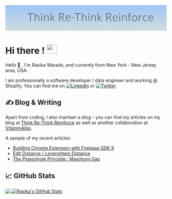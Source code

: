[![Header](https://github.com/RasikaWarade/RasikaWarade/blob/main/header-short.png "Header")](https://rasikawarade.github.io)

<!--
**RasikaWarade/RasikaWarade** is a ✨ _special_ ✨ repository because its `README.md` (this file) appears on your GitHub profile.

Here are some ideas to get you started:

- 🔭 I’m currently working on ...
- 🌱 I’m currently learning ...
- 👯 I’m looking to collaborate on ...
- 🤔 I’m looking for help with ...
- 💬 Ask me about ...
- 📫 How to reach me: ...
- 😄 Pronouns: ...
- ⚡ Fun fact: ...
-->
# Hi there ! <img src="https://raw.githubusercontent.com/MartinHeinz/MartinHeinz/master/wave.gif" width="30px" height="30px" />
Hello :wave: , I'm Rasika Warade, and currently from New York - New Jersey area, USA.

I am professionally a software developer / data engineer and working @ Shopify. You can find me on [![LinkedIn][3.2]][3] or [![Twitter][1.2]][1].

## &#x270d; Blog & Writing

Apart from coding, I also maintain a blog - you can find my articles on my blog at [Think Re-Think Reinforce](https://rasikawarade.github.io/think-rethink-reinforce/) as well as another collaboration at [VitaminAlgo](https://vitaminalgo.io/).

A sample of my recent articles:

<!-- BLOG-POST-LIST:START -->
- [Building Chrome Extension with Firebase SDK 9](https://rasikawarade.github.io/think-rethink-reinforce/chrome-extension/firebase/webpack/javascript/2022/02/06/firebase-auth-chrome-webpack.html)
- [Edit Distance / Levenshtein Distance](https://vitaminalgo.io/edit-distance-levenshtein-distance)
- [The Pigeonhole Principle : Maximum Gap](https://vitaminalgo.io/the-pigeonhole-principle-maximum-gap)
<!-- BLOG-POST-LIST:END -->

<!-- links to social media icons -->

<!-- icons with padding -->

[1.1]: http://i.imgur.com/tXSoThF.png (twitter icon with padding)
[2.1]: http://i.imgur.com/0o48UoR.png (github icon with padding)

<!-- icons without padding -->

[1.2]: http://i.imgur.com/wWzX9uB.png (twitter icon without padding)
[2.2]: http://i.imgur.com/9I6NRUm.png (github icon without padding)
[3.2]: https://raw.githubusercontent.com/MartinHeinz/MartinHeinz/master/linkedin-3-16.png (LinkedIn icon without padding)


<!-- links to your social media accounts -->

[1]: https://twitter.com/Rasika5W
[2]: https://github.com/RasikaWarade
[3]: https://www.linkedin.com/in/rasikawarade


<!-- Resources -->
<!-- Icons: https://simpleicons.org/ -->
<!-- GitHub Stats: https://github.com/anuraghazra/github-readme-stats -->
<!-- Emojis: https://emojipedia.org/emoji/ -->
<!-- HTML Emojis: https://www.fileformat.info/index.htm -->
<!-- Shields: https://shields.io/ -->

<!-- ## 🔧 Technologies & Tools -->
<!-- ![](https://img.shields.io/badge/Editor-IntelliJ_IDEA-informational?style=flat&logo=intellij-idea&logoColor=white&color=2bbc8a) -->
<!-- ![](https://img.shields.io/badge/Code-Python-informational?style=flat&logo=python&logoColor=white&color=2bbc8a) -->
<!-- ![](https://img.shields.io/badge/Code-JavaScript-informational?style=flat&logo=javascript&logoColor=white&color=2bbc8a) -->
<!-- ![](https://img.shields.io/badge/Shell-Bash-informational?style=flat&logo=gnu-bash&logoColor=white&color=2bbc8a) -->
<!-- ![](https://img.shields.io/badge/Tools-PostgreSQL-informational?style=flat&logo=postgresql&logoColor=white&color=2bbc8a) -->
<!-- ![](https://img.shields.io/badge/Tools-Docker-informational?style=flat&logo=docker&logoColor=white&color=2bbc8a) -->
<!-- ![](https://img.shields.io/badge/Tools-Kubernetes-informational?style=flat&logo=kubernetes&logoColor=white&color=2bbc8a) -->


## &#x1f4c8; GitHub Stats

<a href="https://github.com/RasikaWarade">
  <img align="center" src="https://github-readme-stats.vercel.app/api/top-langs/?username=RasikaWarade&title_color=ffffff&text_color=c9cacc&icon_color=2bbc8a&bg_color=1d1f21&langs_count=5" />
</a>
<a href="https://github.com/RasikaWarade">
  <img align="center" src="https://github-readme-stats.vercel.app/api?username=RasikaWarade&show_icons=true&line_height=40&count_private=true&title_color=ffffff&text_color=c9cacc&icon_color=2bbc8a&bg_color=1d1f21" alt="Rasika's GitHub Stats" />
</a>
